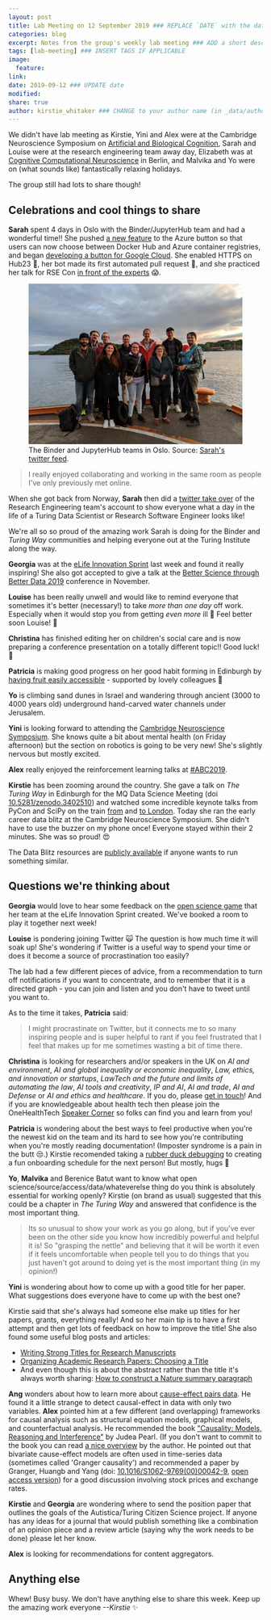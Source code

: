 ```yaml
---
layout: post
title: Lab Meeting on 12 September 2019 ### REPLACE `DATE` with the date, eg: 18 July 2019
categories: blog
excerpt: Notes from the group's weekly lab meeting ### ADD a short description (or keep that one if you'd)
tags: [lab-meeting] ### INSERT TAGS IF APPLICABLE
image:
  feature:
link:
date: 2019-09-12 ### UPDATE date
modified:
share: true
author: kirstie_whitaker ### CHANGE to your author name (in _data/authors.yml)
---
```


We didn't have lab meeting as Kirstie, Yini and Alex were at the Cambridge Neuroscience Symposium on [Artificial and Biological Cognition](https://www.neuroscience.cam.ac.uk/events/ABC2019/), Sarah and Louise were at the research engineering team away day, Elizabeth was at [Cognitive Computational Neuroscience](https://ccneuro.org/2019/) in Berlin, and Malvika and Yo were on (what sounds like) fantastically relaxing holidays.

The group still had lots to share though!

## Celebrations and cool things to share

**Sarah** spent 4 days in Oslo with the Binder/JupyterHub team and had a wonderful time!!
She pushed [a new feature](https://github.com/alan-turing-institute/binderhub-deploy) to the Azure button so that users can now choose between Docker Hub and Azure container registries, and began [developing a button for Google Cloud](https://github.com/alan-turing-institute/binderhub-deploy-gke).
She enabled HTTPS on Hub23 🚀, her bot made its first automated pull request 🤖, and she practiced her talk for RSE Con [in front of the experts](https://twitter.com/betatim/status/1170337404491915265?s=20) 😱.

<figure>
  <img src="/images/lab-meeting/2019-09-12/binder-jupyterhub-team.jpg" alt="Ten team members standing in front of a lake smiling at the camera">
  <figcaption>The Binder and JupyterHub teams in Oslo.
              Source: <a href="https://twitter.com/drsarahlgibson/status/1170405261070221312?s=20">Sarah's twitter feed</a>.
  </figcaption>
</figure>

> I really enjoyed collaborating and working in the same room as people I've only previously met online.

When she got back from Norway, **Sarah** then did a [twitter take over](https://twitter.com/turinghut23/status/1171317382406713346) of the Research Engineering team's account to show everyone what a day in the life of a Turing Data Scientist or Research Software Engineer looks like!

We're all so so proud of the amazing work Sarah is doing for the Binder and _Turing Way_ communities and helping everyone out at the Turing Institute along the way.

**Georgia** was at the [eLife Innovation Sprint](https://sprint.elifesciences.org/) last week and found it really inspiring!
She also got accepted to give a talk at the [Better Science through Better Data 2019](https://www.springernature.com/gp/campaign/scidata-lightning-talks) conference in November.

**Louise** has been really unwell and would like to remind everyone that sometimes it's better (necessary!) to take *more than one day* off work.
Especially when it would stop you from getting *even more* ill 🤒
Feel better soon Louise! 🤗

**Christina** has finished editing her on children's social care and is now preparing a conference presentation on a totally different topic!!
Good luck! 💪

**Patricia** is making good progress on her good habit forming in Edinburgh by [having fruit easily accessible](https://twitter.com/PHerterich/status/1171705626310918146) - supported by lovely colleagues 🙌

**Yo** is climbing sand dunes in Israel and wandering through ancient (3000 to 4000 years old) underground hand-carved water channels under Jerusalem.

**Yini** is looking forward to attending the [Cambridge Neuroscience Symposium](http://www.neuroscience.cam.ac.uk/events/ABC2019/pages/abc-programme.html).
She knows quite a bit about mental health (on Friday afternoon) but the section on robotics is going to be very new!
She's slightly nervous but mostly excited.

**Alex** really enjoyed the reinforcement learning talks at [#ABC2019](http://www.neuroscience.cam.ac.uk/events/ABC2019/pages/abc-programme.html).

**Kirstie** has been zooming around the country.
She gave a talk on _The Turing Way_ in Edinburgh for the MQ Data Science Meeting (doi [10.5281/zenodo.3402510](https://doi.org/10.5281/zenodo.3402510)) and watched some incredible keynote talks from PyCon and SciPy on the train [from](https://twitter.com/kirstie_j/status/1170250790579187712?s=20) and [to London](https://twitter.com/kirstie_j/status/1170250790579187712?s=20).
Today she ran the early career data blitz at the Cambridge Neuroscience Symposium.
She didn't have to use the buzzer on my phone once!
Everyone stayed within their 2 minutes.
She was so proud! 😍

The Data Blitz resources are [publicly available](https://github.com/WhitakerLab/DataBlitzResources) if anyone wants to run something similar.

## Questions we're thinking about

**Georgia** would love to hear some feedback on the [open science game](https://github.com/GeorgiaHCA/OpenScienceGame) that her team at the eLife Innovation Sprint created.
We've booked a room to play it together next week!

**Louise** is pondering joining Twitter 🙀
The question is how much time it will soak up!
She's wondering if Twitter is a useful way to spend your time or does it become a source of procrastination too easily?

The lab had a few different pieces of advice, from a recommendation to turn off notifications if you want to concentrate, and to remember that it is a directed graph - you can join and listen and you don't have to tweet until you want to.

As to the time it takes, **Patricia** said:

> I might procrastinate on Twitter, but it connects me to so many inspiring people and is super helpful to rant if you feel frustrated that I feel that makes up for me sometimes wasting a bit of time there.

**Christina** is looking for researchers and/or speakers in the UK on *AI and environment*, *AI and global inequality or economic inequality*, *Law, ethics, and innovation or startups*, *LawTech and the future and limits of automating the law*, *AI tools and creativity*, *IP and AI*, *AI and trade*, *AI and Defense* or *AI and ethics and healthcare*.
If you do, please [get in touch](https://www.turing.ac.uk/people/researchers/christina-hitrova)!
And if you are knowledgeable about health tech then please join the OneHealthTech [Speaker Corner](https://www.onehealthtech.com/speaker-corner) so folks can find you and learn from you!

**Patricia** is wondering about the best ways to feel productive when you're the newest kid on the team and its hard to see how you're contributing when you're mostly reading documentation!
(Imposter syndrome is a pain in the butt 😒.)
Kirstie recomended taking a [rubber duck debugging](https://rubberduckdebugging.com) to creating a fun onboarding schedule for the next person!
But mostly, hugs 💖

**Yo**, **Malvika** and Berenice Batut want to know what open science/source/access/data/whateverelse thing do you think is absolutely essential for working openly?
Kirstie (on brand as usual) suggested that this could be a chapter in _The Turing Way_ and answered that confidence is the most important thing.

> Its so unusual to show your work as you go along, but if you've ever been on the other side you know how incredibly powerful and helpful it is!
> So "grasping the nettle" and believing that it will be worth it even if it feels uncomfortable when people tell you to do things that you just haven't got around to doing yet is the most important thing (in my opinion!)

**Yini** is wondering about how to come up with a good title for her paper.
What suggestions does everyone have to come up with the best one?

Kirstie said that she's always had someone else make up titles for her papers, grants, everything really!
And so her main tip is to have a first attempt and then get lots of feedback on how to improve the title!
She also found some useful blog posts and articles:

* [Writing Strong Titles for Research Manuscripts](https://www.biosciencewriters.com/Writing-Strong-Titles-for-Research-Manuscripts.aspx)
* [Organizing Academic Research Papers: Choosing a Title](https://library.sacredheart.edu/c.php?g=29803&p=185911)
* And even though this is about the abstract rather than the title it's always worth sharing: [How to construct a Nature summary paragraph](https://www.nature.com/documents/nature-summary-paragraph.pdf)

**Ang** wonders about how to learn more about [cause-effect pairs data](http://webdav.tuebingen.mpg.de/cause-effect/).
He found it a little strange to detect causal-effect in data with only two variables.
**Alex** pointed him at a few different (and overlapping) frameworks for causal analysis such as structural equation models, graphical models, and counterfactual analysis.
He recommended the book ["Causality: Models, Reasoning and Interference"](https://www.amazon.co.uk/Causality-Reasoning-Inference-Judea-Pearl/dp/0521773628) by Judea Pearl.
(If you don't want to commit to the book you can read [a nice overview](https://ftp.cs.ucla.edu/pub/stat_ser/r350.pdf) by the author.
He pointed out that bivariate cause-effect models are often used in time-series data (sometimes called 'Granger causality') and recommended a paper by Granger, Huangb and Yang (doi: [10.1016/S1062-9769(00)00042-9](https://doi.org/10.1016/S1062-9769(00)00042-9), [open access version](https://escholarship.org/content/qt9bk607p6/qt9bk607p6.pdf)) for a good discussion involving stock prices and exchange rates.

**Kirstie** and **Georgia** are wondering where to send the position paper that outlines the goals of the Autistica/Turing Citizen Science project.
If anyone has any ideas for a journal that would publish something like a combination of an opinion piece and a review article (saying why the work needs to be done) please let her know.

**Alex** is looking for recommendations for content aggregators.

## Anything else

Whew!
Busy busy.
We don't have anything else to share this week.
Keep up the amazing work everyone *--Kirstie* ✨

